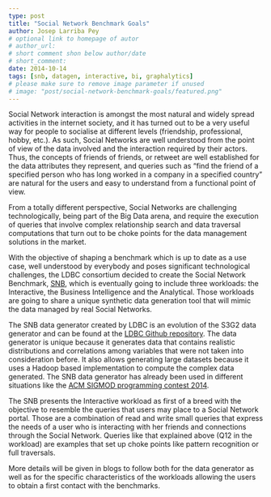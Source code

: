 ```yaml
---
type: post
title: "Social Network Benchmark Goals"
author: Josep Larriba Pey
# optional link to homepage of autor
# author_url: 
# short comment shon below author/date
# short_comment:
date: 2014-10-14
tags: [snb, datagen, interactive, bi, graphalytics]
# please make sure to remove image parameter if unused
# image: "post/social-network-benchmark-goals/featured.png" 
---
```


Social Network interaction is amongst the most natural and widely spread activities in the internet society, and it has turned out to be a very useful way for people to socialise at different levels (friendship, professional, hobby, etc.). As such, Social Networks are well understood from the point of view of the data involved and the interaction required by their actors. Thus, the concepts of friends of friends, or retweet are well established for the data attributes they represent, and queries such as “find the friend of a specified person who has long worked in a company in a specified country” are natural for the users and easy to understand from a functional point of view.

From a totally different perspective, Social Networks are challenging technologically, being part of the Big Data arena, and require the execution of queries that involve complex relationship search and data traversal computations that turn out to be choke points for the data management solutions in the market. 

With the objective of shaping a benchmark which is up to date as a use case, well understood by everybody and poses significant technological challenges, the LDBC consortium decided to create the Social Network Benchmark, [SNB](/benchmarks/snb), which is eventually going to include three workloads: the Interactive, the Business Intelligence and the Analytical. Those workloads are going to share a unique synthetic data generation tool that will mimic the data managed by real Social Networks.

The SNB data generator created by LDBC is an evolution of the S3G2 data generator and can be found at the [LDBC Github repository](https://github.com/ldbc/ldbc_socialnet_bm/tree/master/ldbc_socialnet_dbgen). The data generator is unique because it generates data that contains realistic distributions and correlations among variables that were not taken into consideration before. It also allows generating large datasets because it uses a Hadoop based implementation to compute the complex data generated. The SNB data generator has already been used in different situations like the [ACM SIGMOD programming contest 2014](http://www.cs.albany.edu/~sigmod14contest/). 

The SNB presents the Interactive workload as first of a breed with the objective to resemble the queries that users may place to a Social Network portal. Those are a combination of read and write small queries that express the needs of a user who is interacting with her friends and connections through the Social Network. Queries like that explained above (Q12 in the workload) are examples that set up choke points like pattern recognition or full traversals.

More details will be given in blogs to follow both for the data generator as well as for the specific characteristics of the workloads allowing the users to obtain a first contact with the benchmarks.
